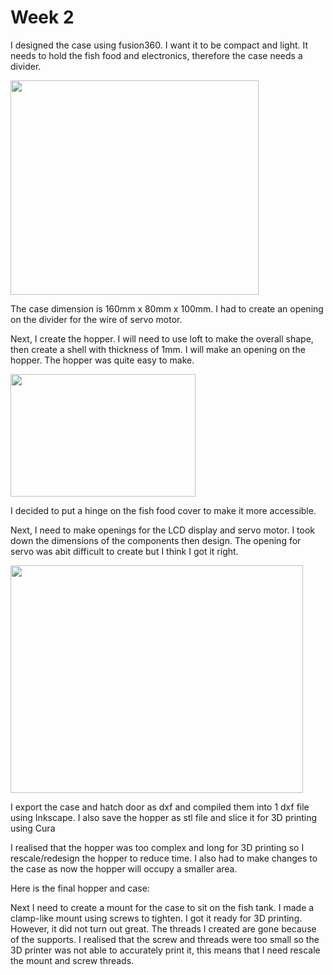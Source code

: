 # Week 2

I designed the case using fusion360. I want it to be compact and light. It needs to hold the fish food and electronics, therefore the case needs a divider.

<a href="images/FinalProject/Tetrabytes_case1.jpg"><img src="/EP1000/images/FinalProject/Tetrabytes_case1.jpg" style="width:397px;height:343px;"></a>

The case dimension is 160mm x 80mm x 100mm. I had to create an opening on the divider for the wire of servo motor.

Next, I create the hopper. I will need to use loft to make the overall shape, then create a shell with thickness of 1mm. I will make an opening on the hopper. The hopper was quite easy to make.

<a href="images/FinalProject/Tetrabytes_hopperV1.jpg"><img src="/EP1000/images/FinalProject/Tetrabytes_hopperV1.jpg" style="width:295.5px;height:196px;"></a>

I decided to put a hinge on the fish food cover to make it more accessible.

Next, I need to make openings for the LCD display and servo motor. I took down the dimensions of the components then design. The opening for servo was abit difficult to create but I think I got it right.

<a href="images/FinalProject/Tetrabytes_Opening.jpg"><img src="/EP1000/images/FinalProject/Tetrabytes_Opening.jpg" style="width:467.5px;height:364.5px;"></a>

I export the case and hatch door as dxf and compiled them into 1 dxf file using Inkscape. I also save the hopper as stl file and slice it for 3D printing using Cura

I realised that the hopper was too complex and long for 3D printing so I rescale/redesign the hopper to reduce time. I also had to make changes to the case as now the hopper will occupy a smaller area.

Here is the  final hopper and case:

Next I need to create a mount for the case to sit on the fish tank. I made a clamp-like mount using screws to tighten. I got it ready for 3D printing. However, it did not turn out great. The threads I created are gone because of the supports. I realised that the screw and threads were too small so the 3D printer was not able to accurately print it, this means that I need rescale the mount and screw threads. 

